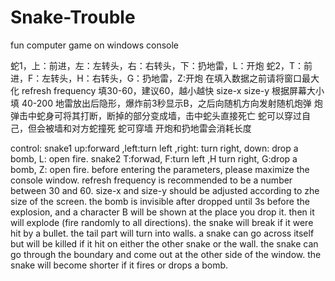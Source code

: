 # Snake-Trouble
fun computer game on windows console

蛇1，上：前进，左：左转头，右：右转头，下：扔地雷，L：开炮
蛇2，T：前进，F：左转头，H：右转头，G：扔地雷，Z:开炮
在填入数据之前请将窗口最大化
refresh frequency 填30-60，建议60，越小越快
size-x size-y 根据屏幕大小填 40-200
地雷放出后隐形，爆炸前3秒显示B，之后向随机方向发射随机炮弹
炮弹击中蛇身可将其打断，断掉的部分变成墙，击中蛇头直接死亡
蛇可以穿过自己，但会被墙和对方蛇撞死
蛇可穿墙
开炮和扔地雷会消耗长度

control:
snake1 up:forward ,left:turn left ,right: turn right, down: drop a bomb, L: open fire.
snake2 T:forwad, F:turn left ,H turn right, G:drop a bomb, Z: open fire.
before entering the parameters, please maximize the console window.
refresh frequency is recommended to be a number between 30 and 60.
size-x and size-y should be adjusted according to zhe size of the screen.
the bomb is invisible after dropped until 3s before the explosion, and a character B will be shown at the place you drop it. then it will explode (fire randomly to all directions).
the snake will break if it were hit by a bullet. the tail part will turn into walls.
a snake can go across itself but will be killed if it hit on either the other snake or the wall.
the snake can go through the boundary and come out at the other side of the window.
the snake will become shorter if it fires or drops a bomb.
